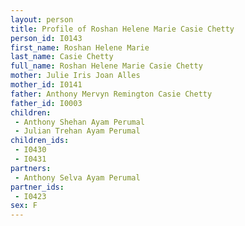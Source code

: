 ```yaml
---
layout: person
title: Profile of Roshan Helene Marie Casie Chetty
person_id: I0143
first_name: Roshan Helene Marie
last_name: Casie Chetty
full_name: Roshan Helene Marie Casie Chetty
mother: Julie Iris Joan Alles
mother_id: I0141
father: Anthony Mervyn Remington Casie Chetty
father_id: I0003
children:
 - Anthony Shehan Ayam Perumal
 - Julian Trehan Ayam Perumal
children_ids:
 - I0430
 - I0431
partners:
 - Anthony Selva Ayam Perumal
partner_ids:
 - I0423
sex: F
---
```


